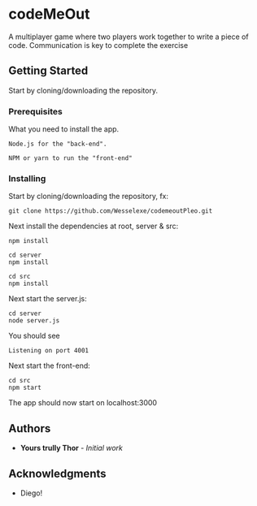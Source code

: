 # codeMeOut

A multiplayer game where two players work together to write a piece of code. Communication is key to complete the exercise

## Getting Started

Start by cloning/downloading the repository.

### Prerequisites

What you need to install the app.

```
Node.js for the "back-end".

NPM or yarn to run the "front-end"
```

### Installing

Start by cloning/downloading the repository, fx:
```
git clone https://github.com/Wesselexe/codemeoutPleo.git
```

Next install the dependencies at root, server & src:
```
npm install

cd server
npm install

cd src
npm install
```

Next start the server.js:
```
cd server
node server.js
```

You should see
```
Listening on port 4001
```

Next start the front-end:
```
cd src
npm start
```

The app should now start on localhost:3000

## Authors

* **Yours trully Thor** - *Initial work*

## Acknowledgments

* Diego!
